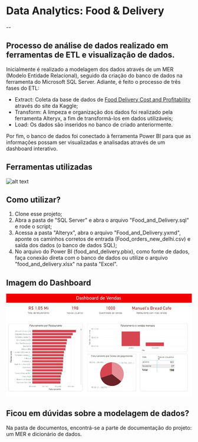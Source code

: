 # Data Analytics: Food & Delivery
--
## Processo de análise de dados realizado em ferramentas de ETL e visualização de dados.
Inicialmente é realizado a modelagem dos dados através de um MER (Modelo Entidade Relacional), seguido da criação do banco de dados na ferramenta do Microsoft SQL Server. Adiante, é feito o processo de três fases do ETL:

  * Extract: Coleta da base de dados de <a href="https://www.kaggle.com/datasets/romanniki/food-delivery-cost-and-profitability" target="_blank">Food Delivery Cost and Profitability</a> através do site da Kaggle;
  * Transform: A limpeza e organização dos dados foi realizado pela ferramenta Alteryx, a fim de transformá-los em dados utilizáveis;
  * Load: Os dados são inseridos no banco de criado anteriormente.

Por fim, o banco de dados foi conectado à ferramenta Power BI para que as informações possam ser visualizadas e analisadas através de um dashboard interativo.

## Ferramentas utilizadas
<img src="https://community.alteryx.com/t5/image/serverpage/image-id/259688iF6C1C4BD0BC11851?v=v2" alt="alt text" width="50" height="50">

## Como utilizar?
1. Clone esse projeto;
2. Abra a pasta de "SQL Server" e abra o arquivo "Food_and_Delivery.sql" e rode o script;
3. Acessa a pasta "Alteryx", abra o arquivo "Food_and_Delivery.yxmd", aponte os caminhos corretos de entrada (Food_orders_new_delhi.csv) e saída dos dados (o banco de dados SQL);
4. No arquivo do Power BI (food_and_delivery.pbix), como fonte de dados, faça conexão direta com o banco de dados ou utilize o arquivo "food_and_delivery.xlsx" na pasta "Excel".

## Imagem do Dashboard
![alt text](Dashboard.jpg)

## Ficou em dúvidas sobre a modelagem de dados?
Na pasta de documentos, encontrá-se a parte de documentação do projeto: um MER e dicionário de dados.






